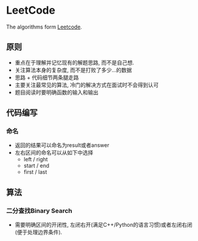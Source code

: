 # LeetCode
The algorithms form [Leetcode](https://leetcode.cn/).
## 原则
- 重点在于理解并记忆现有的解题思路, 而不是自己想.
- 关注算法本身的复杂度, 而不是打败了多少...的数据
- 思路 + 代码细节两条腿走路
- 主要关注最常见的算法, 冷门的解决方式在面试时不会得到认可
- 题目阅读时要明确函数的输入和输出
## 代码编写
### 命名
- 返回的结果可以命名为result或者answer
- 左右区间的命名可以从如下中选择
  - left / right
  - start / end
  - first / last
## 算法
### 二分查找Binary Search
- 需要明确区间的开闭性, 左闭右开(满足C++/Python的语言习惯)或者左闭右闭(便于处理边界条件).